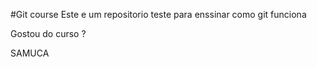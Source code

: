 #Git course
Este e um repositorio teste para enssinar como  git funciona

Gostou do curso ?

SAMUCA
